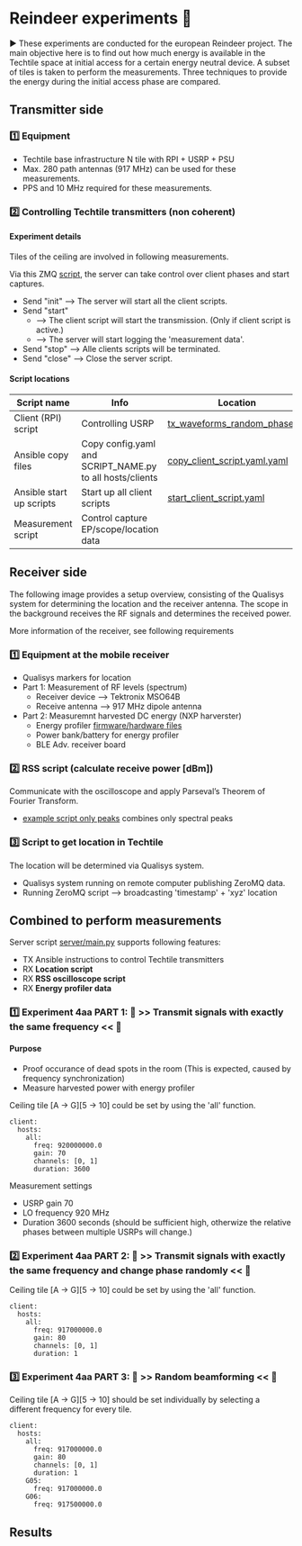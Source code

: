 # Reindeer experiments 🧪

▶️ These experiments are conducted for the european Reindeer project. The main objective here is to find out how much energy is available in the Techtile space at initial access for a certain energy neutral device. A subset of tiles is taken to perform the measurements. Three techniques to provide the energy during the initial access phase are compared.

## Transmitter side

### 1️⃣ Equipment
- Techtile base infrastructure N tile with RPI + USRP + PSU
- Max. 280 path antennas (917 MHz) can be used for these measurements.
- PPS and 10 MHz required for these measurements.

### 2️⃣ Controlling Techtile transmitters (non coherent)

#### Experiment details

Tiles of the ceiling are involved in following measurements.

Via this ZMQ [script](https://github.com/techtile-by-dramco/ansible/blob/main/src/server/random_phases_ZMQ.py), the server can take control over client phases and start captures.
- Send "init" --> The server will start all the client scripts.
- Send "start"
  - --> The client script will start the transmission. (Only if client script is active.)
  - --> The server will start logging the 'measurement data'.
- Send "stop" --> Alle clients scripts will be terminated.
- Send "close" --> Close the server script.

#### Script locations

| Script name | Info | Location |
|-|-|-|
| Client (RPI) script | Controlling USRP | [tx_waveforms_random_phase.py](https://github.com/techtile-by-dramco/ansible/blob/main/src/client/tx_waveforms_random_phase.py) |
| Ansible copy files | Copy config.yaml and SCRIPT_NAME.py to all hosts/clients | [copy_client_script.yaml.yaml](https://github.com/techtile-by-dramco/ansible/blob/main/experiments/copy_client_script.yaml) |
| Ansible start up scripts | Start up all client scripts | [start_client_script.yaml](https://github.com/techtile-by-dramco/ansible/blob/main/experiments/start_client_script.yaml) |
| Measurement script | Control capture EP/scope/location data |

<!--
❗❗ Change name of the scripts

Start transmitters
```
ansible-playbook -i inventory/hosts.yaml start_waveform.yaml -e "tiles=walls" -e "gain=100"
```
Stop transmitters
```
ansible-playbook -i inventory/hosts.yaml kill-transmitter.yaml -e tiles=walls"
```
-->

## Receiver side

The following image provides a setup overview, consisting of the Qualisys system for determining the location and the receiver antenna. The scope in the background receives the RF signals and determines the received power.

<!-- TODO <img src="images/setup-photo-1.jpg" height="300"> -->

More information of the receiver, see following requirements

### 1️⃣ Equipment at the mobile receiver
- Qualisys markers for location
- Part 1: Measurement of RF levels (spectrum)
  - Receiver device --> Tektronix MSO64B
  - Receive antenna --> 917 MHz dipole antenna
- Part 2: Measuremnt harvested DC energy (NXP harverster)
  - Energy profiler [firmware/hardware files](https://github.com/techtile-by-dramco/END-design/tree/main/00-END-EF-Profiler)
  - Power bank/battery for energy profiler
  - BLE Adv. receiver board 

### 2️⃣ RSS script (calculate receive power [dBm])

Communicate with the oscilloscope and apply Parseval’s Theorem of Fourier Transform.
- [example script only peaks](https://github.com/techtile-by-dramco/experiments/blob/main/examples/read_MSO6_peaks_only.py) combines only spectral peaks

### 3️⃣ Script to get location in Techtile
The location will be determined via Qualisys system. 
- Qualisys system running on remote computer publishing ZeroMQ data.
- Running ZeroMQ script --> broadcasting 'timestamp' + 'xyz' location

## Combined to perform measurements

Server script [server/main.py](https://github.com/techtile-by-dramco/experiments/blob/main/01_distributed_non_coherent_beamforming/reindeer-experiments/server/main.py) supports following features:
- TX Ansible instructions to control Techtile transmitters
- RX **Location script**
- RX **RSS oscilloscope script**
- RX **Energy profiler data**


### 1️⃣ Experiment 4aa PART 1: 🧪 >> Transmit signals with exactly the same frequency << 🧪

#### Purpose
- Proof occurance of dead spots in the room (This is expected, caused by frequency synchronization)
- Measure harvested power with energy profiler

Ceiling tile [A -> G][5 -> 10] could be set by using the 'all' function.
```
client:
  hosts:
    all:
      freq: 920000000.0
      gain: 70
      channels: [0, 1]
      duration: 3600
```
Measurement settings
- USRP gain 70
- LO frequency 920 MHz
- Duration 3600 seconds (should be sufficient high, otherwize the relative phases between multiple USRPs will change.)

### 2️⃣ Experiment 4aa PART 2: 🧪 >> Transmit signals with exactly the same frequency and change phase randomly << 🧪

Ceiling tile [A -> G][5 -> 10] could be set by using the 'all' function.
```
client:
  hosts:
    all:
      freq: 917000000.0
      gain: 80
      channels: [0, 1]
      duration: 1
```

### 3️⃣ Experiment 4aa PART 3: 🧪 >> Random beamforming << 🧪

Ceiling tile [A -> G][5 -> 10] should be set individually by selecting a different frequency for every tile.
```
client:
  hosts:
    all:
      freq: 917000000.0
      gain: 80
      channels: [0, 1]
      duration: 1
    G05:
      freq: 917000000.0
    G06:
      freq: 917500000.0
```

## Results

<!-- | Gain | USRP TX power (per channel) | # active antennas | Total TX power | Average measured RX power | Link to plot |
|-|-|-|-|-|-|
| 100 | 18 dBm | 112 | 38.5 dBm | -4.3 dBm | [link plot gain 100](https://techtile-by-dramco.github.io/experiments/01_distributed_non_coherent_beamforming/plot/1709111155_gain_100.html)
| 80 | 13.4 dBm | 112 | 33.9 dBm | -10.8 dBm | [link plot gain 80](https://techtile-by-dramco.github.io/experiments/01_distributed_non_coherent_beamforming/plot/1709111890_gain_80.html)
| 65 | -0.4 dBm | 112 | 20.1 dBm | -25.5 dBm | [link plot gain 65](https://techtile-by-dramco.github.io/experiments/01_distributed_non_coherent_beamforming/plot/1709112625_gain_65.html) -->




